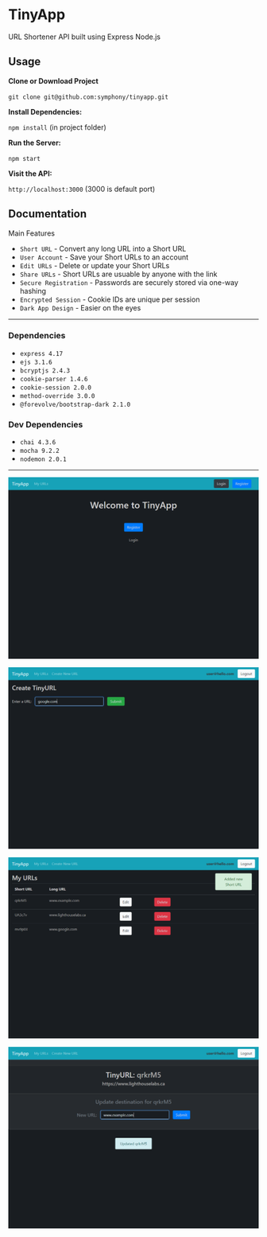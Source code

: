 # TinyApp
URL Shortener API built using Express Node.js

## Usage

**Clone or Download Project**

`git clone git@github.com:symphony/tinyapp.git`

**Install Dependencies:**

`npm install` (in project folder)

**Run the Server:**

`npm start`

**Visit the API:**

`http://localhost:3000` (3000 is default port)


## Documentation

Main Features

* `Short URL` - Convert any long URL into a Short URL
* `User Account` - Save your Short URLs to an account
* `Edit URLs` - Delete or update your Short URLs
* `Share URLs` - Short URLs are usuable by anyone with the link
* `Secure Registration` - Passwords are securely stored via one-way hashing
* `Encrypted Session` - Cookie IDs are unique per session
* `Dark App Design` - Easier on the eyes

---
### Dependencies
* `express 4.17`
* `ejs 3.1.6`
* `bcryptjs 2.4.3`
* `cookie-parser 1.4.6`
* `cookie-session 2.0.0`
* `method-override 3.0.0`
* `@forevolve/bootstrap-dark 2.1.0`


### Dev Dependencies
* `chai 4.3.6`
* `mocha 9.2.2`
* `nodemon 2.0.1`

---

![Screenshot of TinyApp Homepage](docs/tiny1.png?raw=true "Homepage")

![Screenshot of New URL](docs/tiny2.png?raw=true "New Short URL")

![Screenshot of Dashboard](docs/tiny3.png?raw=true "User Dashboard")

![Screenshot of Edit Page](docs/tiny4.png?raw=true "Edit Page")
